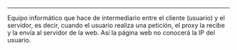 ___
Equipo informático que hace de intermediario entre el cliente (usuario) y el servidor, es decir, cuando el usuario realiza una petición, el proxy la recibe y la envía al servidor de la web. Así la página web no conocerá la IP del usuario.